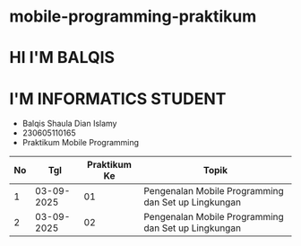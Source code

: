 # mobile-programming-praktikum
# HI I'M BALQIS

# I'M INFORMATICS STUDENT

- Balqis Shaula Dian Islamy  
- 230605110165  
- Praktikum Mobile Programming  

| No | Tgl        | Praktikum Ke | Topik                                   |
|----|------------|--------------|-----------------------------------------|
| 1  | 03-09-2025 | 01           | Pengenalan Mobile Programming dan Set up Lingkungan |
| 2  | 03-09-2025 | 02           | Pengenalan Mobile Programming dan Set up Lingkungan |
